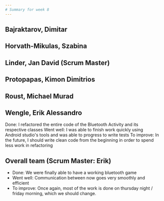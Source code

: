 ```yaml
---
# Summary for week 8
---
```


## Bajraktarov, Dimitar


## Horvath-Mikulas, Szabina


## Linder, Jan David (Scrum Master)

## Protopapas, Kimon Dimitrios


## Roust, Michael Murad


## Wengle, Erik Alessandro
Done: I refactored the entire code of the Bluetooth Activity and its respective classes
Went well: I was able to finish work quickly using Android studio's tools and was able to progress to write tests
To improve: In the future, I should write clean code from the beginning in order to spend less work in refactoring

## Overall team (Scrum Master: Erik)
- Done: We were finally able to have a working bluetooth game
- Went well: Communication between now goes very smoothly and efficient
- To improve: Once again, most of the work is done on thursday night / friday morning, which we should change.
